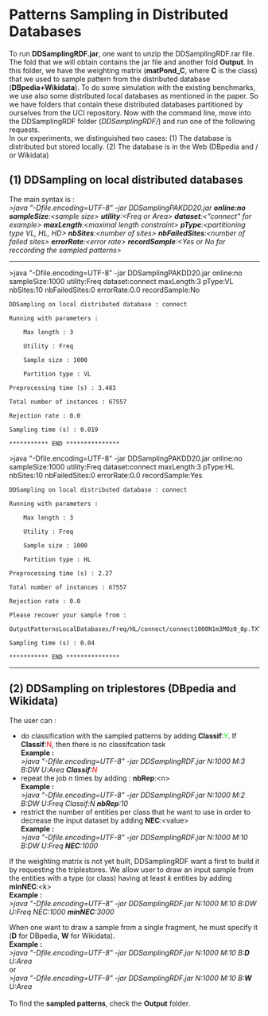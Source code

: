 <h1>Patterns Sampling in Distributed Databases</h1>

To run <b>DDSamplingRDF.jar</b>, one want to unzip the DDSamplingRDF.rar file. The fold that we will obtain contains the jar file and another fold <b>Output</b>. In this folder, we have the weighting matrix (<b>matPond_C</b>, where <b>C</b> is the class) that we used to sample pattern from the distributed database (<b>DBpedia+Wikidata</b>). To do some simulation with the existing benchmarks, we use also some distributed local databases as mentioned in the paper.
So we have folders that contain these distributed databases partitioned by ourselves from the UCI repository.
Now with the command line, move into the DDSamplingRDF folder (<i>DDSamplingRDF/</i>) and run one of the following requests.<br> In our experiments, we distinguished two cases: (1) The database is distributed but stored locally. (2) The database is in the Web (DBpedia and / or Wikidata)

<h2>(1) DDSampling on local distributed databases</h2>

The main syntax is : <br>
	<i>\>java "-Dfile.encoding=UTF-8" -jar DDSamplingPAKDD20.jar <b>online:no</b> <b>sampleSize</b>:\<sample size\> <b>utility</b>:\<Freq or Area\> <b>dataset</b>:\<"connect" for example\> <b>maxLength</b>:\<maximal length constraint\> <b>pType</b>:\<partitioning type VL, HL, HD\> <b>nbSites</b>:\<number of sites\> <b>nbFailedSites</b>:\<number of failed sites\> <b>errorRate</b>:\<error rate\> <b>recordSample</b>:\<Yes or No for reccording the sampled patterns\> </i><br>
	
	
********************************************************************************************************************************
	
\>java "-Dfile.encoding=UTF-8" -jar DDSamplingPAKDD20.jar online:no sampleSize:1000 utility:Freq dataset:connect maxLength:3 pType:VL nbSites:10 nbFailedSites:0 errorRate:0.0 recordSample:No

	DDSampling on local distributed database : connect

	Running with parameters :

		Max length : 3

		Utility : Freq

		Sample size : 1000

		Partition type : VL

	Preprocessing time (s) : 3.483

	Total number of instances : 67557

	Rejection rate : 0.0

	Sampling time (s) : 0.019

	*********** END ***************

\>java "-Dfile.encoding=UTF-8" -jar DDSamplingPAKDD20.jar online:no sampleSize:1000 utility:Freq dataset:connect maxLength:3 pType:HL nbSites:10 nbFailedSites:0 errorRate:0.0 recordSample:Yes

	DDSampling on local distributed database : connect

	Running with parameters :

		Max length : 3

		Utility : Freq

		Sample size : 1000

		Partition type : HL

	Preprocessing time (s) : 2.27

	Total number of instances : 67557

	Rejection rate : 0.0

	Please recover your sample from :

	OutputPatternsLocalDatabases/Freq/HL/connect/connect1000N1m3M0z0_0p.TXT

	Sampling time (s) : 0.04

	*********** END ***************
	
********************************************************************************************************************************

<h2>(2) DDSampling on triplestores (DBpedia and Wikidata)</h2>

The user can :
-	do classification with the sampled patterns by adding <b>Classif</b>:<font color="lime">Y</font>. If <b>Classif</b>:<font color="#ff0000">N</font>, then there is no classifcation task<br>
	<b>Example :</b><br>
	<i>\>java "-Dfile.encoding=UTF-8" -jar DDSamplingRDF.jar N:1000 M:3 B:DW U:Area <b>Classif</b>:<font color="red">N</font></i><br>
-	repeat the job <i>n</i> times by adding : <b>nbRep</b>:\<n\><br>
	<b>Example :</b><br>
	<i>\>java "-Dfile.encoding=UTF-8" -jar DDSamplingRDF.jar N:1000 M:2 B:DW U:Freq Classif:N <b>nbRep</b>:10</i><br>
-	restrict the number of entities per class that he want to use in order to decrease the input dataset by adding <b>NEC</b>:\<value\><br>
	<b>Example :</b><br>
	<i>\>java "-Dfile.encoding=UTF-8" -jar DDSamplingRDF.jar N:1000 M:10 B:DW U:Freq <b>NEC</b>:1000</i><br>

If the weighting matrix is not yet built, DDSamplingRDF want a first to build it by requesting the triplestores. We allow user to draw an input sample from the entities with a type (or class) having at least <i>k</i> entities by adding <b>minNEC</b>:\<k\><br>
	<b>Example :</b><br>
	<i>\>java "-Dfile.encoding=UTF-8" -jar DDSamplingRDF.jar N:1000 M:10 B:DW U:Freq NEC:1000 <b>minNEC</b>:3000</i><br>

When one want to draw a sample from a single fragment, he must specify it (<b>D</b> for DBpedia, <b>W</b> for Wikidata).<br>
	<b>Example :</b><br>
	<i>\>java "-Dfile.encoding=UTF-8" -jar DDSamplingRDF.jar N:1000 M:10 B:<b>D</b> U:Area</i> <br>
	or<br>
	<i>\>java "-Dfile.encoding=UTF-8" -jar DDSamplingRDF.jar N:1000 M:10 B:<b>W</b> U:Area</i>
<br><br>
To find the <b>sampled patterns</b>, check the <b>Output</b> folder.
